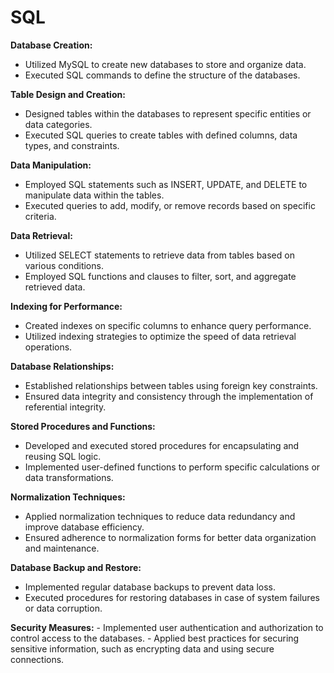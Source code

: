 # SQL

**Database Creation:**
   - Utilized MySQL to create new databases to store and organize data.
   - Executed SQL commands to define the structure of the databases.

**Table Design and Creation:**
   - Designed tables within the databases to represent specific entities or data categories.
   - Executed SQL queries to create tables with defined columns, data types, and constraints.

**Data Manipulation:**
   - Employed SQL statements such as INSERT, UPDATE, and DELETE to manipulate data within the tables.
   - Executed queries to add, modify, or remove records based on specific criteria.

**Data Retrieval:**
   - Utilized SELECT statements to retrieve data from tables based on various conditions.
   - Employed SQL functions and clauses to filter, sort, and aggregate retrieved data.

**Indexing for Performance:**
   - Created indexes on specific columns to enhance query performance.
   - Utilized indexing strategies to optimize the speed of data retrieval operations.

**Database Relationships:**
   - Established relationships between tables using foreign key constraints.
   - Ensured data integrity and consistency through the implementation of referential integrity.

**Stored Procedures and Functions:**
   - Developed and executed stored procedures for encapsulating and reusing SQL logic.
   - Implemented user-defined functions to perform specific calculations or data transformations.

**Normalization Techniques:**
   - Applied normalization techniques to reduce data redundancy and improve database efficiency.
   - Ensured adherence to normalization forms for better data organization and maintenance.

**Database Backup and Restore:**
   - Implemented regular database backups to prevent data loss.
   - Executed procedures for restoring databases in case of system failures or data corruption.

**Security Measures:**
    - Implemented user authentication and authorization to control access to the databases.
    - Applied best practices for securing sensitive information, such as encrypting data and using secure connections.
